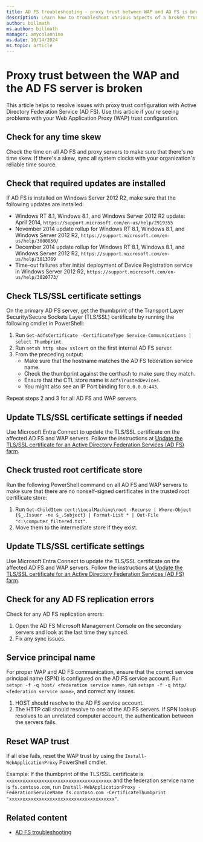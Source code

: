 ```yaml
---
title: AD FS troubleshooting - proxy trust between WAP and AD FS is broken
description: Learn how to troubleshoot various aspects of a broken trust between the Web Application Proxy and Active Directory Federation Service (AD FS).
author: billmath
ms.author: billmath
manager: amycolannino
ms.date: 10/14/2024
ms.topic: article
---
```


# Proxy trust between the WAP and the AD FS server is broken

This article helps to resolve issues with proxy trust configuration with Active Directory Federation Service (AD FS). Use this article if you're seeing problems with your Web Application Proxy (WAP) trust configuration.

## Check for any time skew

Check the time on all AD FS and proxy servers to make sure that there's no time skew. If there's a skew, sync all system clocks with your organization's reliable time source.

## Check that required updates are installed

If AD FS is installed on Windows Server 2012 R2, make sure that the following updates are installed:

- Windows RT 8.1, Windows 8.1, and Windows Server 2012 R2 update: April 2014, `https://support.microsoft.com/en-us/help/2919355`
- November 2014 update rollup for Windows RT 8.1, Windows 8.1, and Windows Server 2012 R2, `https://support.microsoft.com/en-us/help/3000850/`
- December 2014 update rollup for Windows RT 8.1, Windows 8.1, and Windows Server 2012 R2, `https://support.microsoft.com/en-us/help/3013769`
- Time-out failures after initial deployment of Device Registration service in Windows Server 2012 R2, `https://support.microsoft.com/en-us/help/3020773/`

## Check TLS/SSL certificate settings

On the primary AD FS server, get the thumbprint of the Transport Layer Security/Secure Sockets Layer (TLS/SSL) certificate by running the following cmdlet in PowerShell:

 1. Run `Get-AdfsCertificate -CertificateType Service-Communications | select Thumbprint`.
 1. Run `netsh http show sslcert` on the first internal AD FS server.
 1. From the preceding output:
    - Make sure that the hostname matches the AD FS federation service name.
    - Check the thumbprint against the certhash to make sure they match.
    - Ensure that the CTL store name is `AdfsTrustedDevices`.
    - You might also see an IP Port binding for `0.0.0.0:443`.

Repeat steps 2 and 3 for all AD FS and WAP servers.

## Update TLS/SSL certificate settings if needed

Use Microsoft Entra Connect to update the TLS/SSL certificate on the affected AD FS and WAP servers. Follow the instructions at [Update the TLS/SSL certificate for an Active Directory Federation Services (AD FS) farm](/azure/active-directory/connect/active-directory-aadconnectfed-ssl-update).

## Check trusted root certificate store

Run the following PowerShell command on all AD FS and WAP servers to make sure that there are no nonself-signed certificates in the trusted root certificate store:

 1. Run `Get-ChildItem cert:\LocalMachine\root -Recurse | Where-Object {$_.Issuer -ne $_.Subject} | Format-List * | Out-File "c:\computer_filtered.txt"`.
 1. Move them to the intermediate store if they exist.

## Update TLS/SSL certificate settings

Use Microsoft Entra Connect to update the TLS/SSL certificate on the affected AD FS and WAP servers. Follow the instructions at [Update the TLS/SSL certificate for an Active Directory Federation Services (AD FS) farm](entra-docs/identity/hybrid/connect/how-to-connect-fed-ssl-update).

## Check for any AD FS replication errors

Check for any AD FS replication errors:

 1. Open the AD FS Microsoft Management Console on the secondary servers and look at the last time they synced.
 1. Fix any sync issues.

## Service principal name

For proper WAP and AD FS communication, ensure that the correct service principal name (SPN) is configured on the AD FS service account. Run `setspn -f -q host/ <federation service name>`, run `setspn -f -q http/ <federation service name>`, and correct any issues.

 1. HOST should resolve to the AD FS service account.
 1. The HTTP call should resolve to one of the AD FS servers. If SPN lookup resolves to an unrelated computer account, the authentication between the servers fails.

## Reset WAP trust

If all else fails, reset the WAP trust by using the `Install-WebApplicationProxy` PowerShell cmdlet.

Example: If the thumbprint of the TLS/SSL certificate is `xxxxxxxxxxxxxxxxxxxxxxxxxxxxxxxxxxxxxxx` and the federation service name is `fs.contoso.com`, run `Install-WebApplicationProxy -FederationServiceName fs.contoso.com -CertificateThumbprint "xxxxxxxxxxxxxxxxxxxxxxxxxxxxxxxxxxxxxxx"`.

## Related content

- [AD FS troubleshooting](ad-fs-tshoot-overview.md)